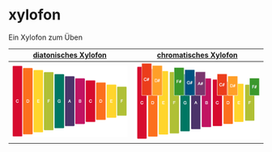 # xylofon
Ein Xylofon zum Üben

| [diatonisches Xylofon](https://unterricht.github.io/xylofon/Xylofon.html "ohne Halbtöne") | [chromatisches Xylofon](https://unterricht.github.io/xylofon/Xylofon12.html "mit Halbtönen") |
| ------ | ------ |
| ![diatonisches Xylofon](https://github.com/unterricht/xylofon/blob/master/Vorschau-Xylofon.png "diatonisches Xylofon") | ![chromatisches Xylofon](https://github.com/unterricht/xylofon/blob/master/Vorschau-Xylofon12.png "chromatisches Xylofon") |
